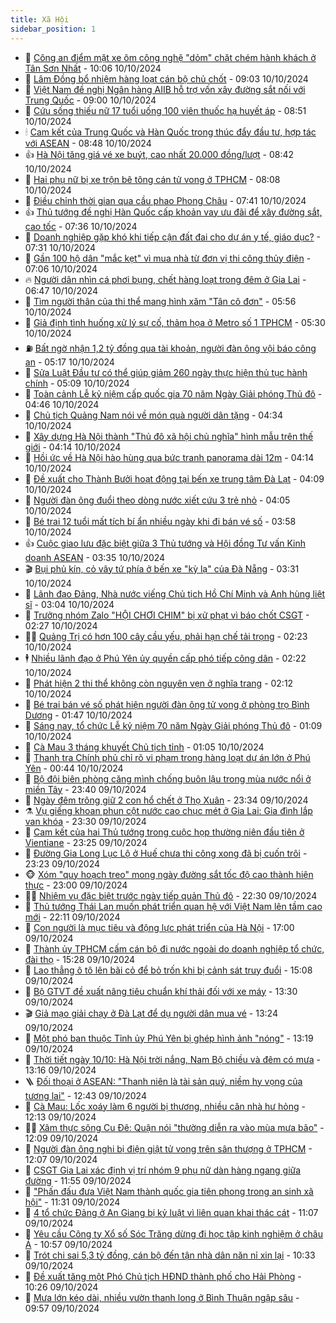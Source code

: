 ```yaml
---
title: Xã Hội
sidebar_position: 1
---
```


<!-- dantri-xa-hoi:START -->
- 🫣 [Công an điểm mặt xe ôm công nghệ &quot;dỏm&quot; chặt chém hành khách ở Tân Sơn Nhất](https://dantri.com.vn/xa-hoi/cong-an-diem-mat-xe-om-cong-nghe-dom-chat-chem-hanh-khach-o-tan-son-nhat-20241010163438990.htm) - 10:06 10/10/2024
- 💼 [Lâm Đồng bổ nhiệm hàng loạt cán bộ chủ chốt](https://dantri.com.vn/xa-hoi/lam-dong-bo-nhiem-hang-loat-can-bo-chu-chot-20241010153052884.htm) - 09:03 10/10/2024
- 🎊 [Việt Nam đề nghị Ngân hàng AIIB hỗ trợ vốn xây đường sắt nối với Trung Quốc](https://dantri.com.vn/xa-hoi/viet-nam-de-nghi-ngan-hang-aiib-ho-tro-von-xay-duong-sat-noi-voi-trung-quoc-20241010155221874.htm) - 09:00 10/10/2024
- 🙉 [Cứu sống thiếu nữ 17 tuổi uống 100 viên thuốc hạ huyết áp](https://dantri.com.vn/xa-hoi/cuu-song-thieu-nu-17-tuoi-uong-100-vien-thuoc-ha-huyet-ap-20241010153404792.htm) - 08:51 10/10/2024
- 🕯 [Cam kết của Trung Quốc và Hàn Quốc trong thúc đẩy đầu tư, hợp tác với ASEAN](https://dantri.com.vn/xa-hoi/cam-ket-cua-trung-quoc-va-han-quoc-trong-thuc-day-dau-tu-hop-tac-voi-asean-20241010110626857.htm) - 08:48 10/10/2024
- 👍 [Hà Nội tăng giá vé xe buýt, cao nhất 20.000 đồng/lượt](https://dantri.com.vn/xa-hoi/ha-noi-tang-gia-ve-xe-buyt-cao-nhat-20000-dongluot-20241010153610370.htm) - 08:42 10/10/2024
- 🤖 [Hai phụ nữ bị xe trộn bê tông cán tử vong ở TPHCM](https://dantri.com.vn/xa-hoi/hai-phu-nu-bi-xe-tron-be-tong-can-tu-vong-o-tphcm-20241010144805859.htm) - 08:08 10/10/2024
- 🙉 [Điều chỉnh thời gian qua cầu phao Phong Châu](https://dantri.com.vn/xa-hoi/dieu-chinh-thoi-gian-qua-cau-phao-phong-chau-20241010143148138.htm) - 07:41 10/10/2024
- 👍 [Thủ tướng đề nghị Hàn Quốc cấp khoản vay ưu đãi để xây đường sắt, cao tốc](https://dantri.com.vn/xa-hoi/thu-tuong-de-nghi-han-quoc-cap-khoan-vay-uu-dai-de-xay-duong-sat-cao-toc-20241010130156206.htm) - 07:36 10/10/2024
- 🗽 [Doanh nghiệp gặp khó khi tiếp cận đất đai cho dự án y tế, giáo dục?](https://dantri.com.vn/xa-hoi/doanh-nghiep-gap-kho-khi-tiep-can-dat-dai-cho-du-an-y-te-giao-duc-20241010141511515.htm) - 07:31 10/10/2024
- 🗽 [Gần 100 hộ dân &quot;mắc kẹt&quot; vì mua nhà từ đơn vị thi công thủy điện](https://dantri.com.vn/xa-hoi/gan-100-ho-dan-mac-ket-vi-mua-nha-tu-don-vi-thi-cong-thuy-dien-20241010123616036.htm) - 07:06 10/10/2024
- 🔥 [Người dân nhìn cá phơi bụng, chết hàng loạt trong đêm ở Gia Lai](https://dantri.com.vn/xa-hoi/nguoi-dan-nhin-ca-phoi-bung-chet-hang-loat-trong-dem-o-gia-lai-20241010124706548.htm) - 06:47 10/10/2024
- 🦒 [Tìm người thân của thi thể mang hình xăm &quot;Tân cô đơn&quot;](https://dantri.com.vn/xa-hoi/tim-nguoi-than-cua-thi-the-mang-hinh-xam-tan-co-don-20241010124000646.htm) - 05:56 10/10/2024
- 🧐 [Giả định tình huống xử lý sự cố, thảm họa ở Metro số 1 TPHCM](https://dantri.com.vn/xa-hoi/gia-dinh-tinh-huong-xu-ly-su-co-tham-hoa-o-metro-so-1-tphcm-20241003081251371.htm) - 05:30 10/10/2024
- ⛽️ [Bất ngờ nhận 1,2 tỷ đồng qua tài khoản, người đàn ông vội báo công an](https://dantri.com.vn/xa-hoi/bat-ngo-nhan-12-ty-dong-qua-tai-khoan-nguoi-dan-ong-voi-bao-cong-an-20241010115810554.htm) - 05:17 10/10/2024
- 🚀 [Sửa Luật Đầu tư có thể giúp giảm 260 ngày thực hiện thủ tục hành chính](https://dantri.com.vn/xa-hoi/sua-luat-dau-tu-co-the-giup-giam-260-ngay-thuc-hien-thu-tuc-hanh-chinh-20241010114444538.htm) - 05:09 10/10/2024
- 🦒 [Toàn cảnh Lễ kỷ niệm cấp quốc gia 70 năm Ngày Giải phóng Thủ đô](https://dantri.com.vn/xa-hoi/toan-canh-le-ky-niem-cap-quoc-gia-70-nam-ngay-giai-phong-thu-do-20241010112702724.htm) - 04:46 10/10/2024
- 🦅 [Chủ tịch Quảng Nam nói về món quà người dân tặng](https://dantri.com.vn/xa-hoi/chu-tich-quang-nam-noi-ve-mon-qua-nguoi-dan-tang-20241010110141234.htm) - 04:34 10/10/2024
- 🚀 [Xây dựng Hà Nội thành &quot;Thủ đô xã hội chủ nghĩa&quot; hình mẫu trên thế giới](https://dantri.com.vn/xa-hoi/xay-dung-ha-noi-thanh-thu-do-xa-hoi-chu-nghia-hinh-mau-tren-the-gioi-20241010091110268.htm) - 04:14 10/10/2024
- 🦅 [Hồi ức về Hà Nội hào hùng qua bức tranh panorama dài 12m](https://dantri.com.vn/xa-hoi/hoi-uc-ve-ha-noi-hao-hung-qua-buc-tranh-panorama-dai-12m-20241010110217200.htm) - 04:14 10/10/2024
- 🤠 [Đề xuất cho Thành Bưởi hoạt động tại bến xe trung tâm Đà Lạt](https://dantri.com.vn/xa-hoi/de-xuat-cho-thanh-buoi-hoat-dong-tai-ben-xe-trung-tam-da-lat-20241010104600235.htm) - 04:09 10/10/2024
- 💄 [Người đàn ông đuổi theo dòng nước xiết cứu 3 trẻ nhỏ](https://dantri.com.vn/xa-hoi/nguoi-dan-ong-duoi-theo-dong-nuoc-xiet-cuu-3-tre-nho-20241010104941256.htm) - 04:05 10/10/2024
- 🥷 [Bé trai 12 tuổi mất tích bí ẩn nhiều ngày khi đi bán vé số](https://dantri.com.vn/xa-hoi/be-trai-12-tuoi-mat-tich-bi-an-nhieu-ngay-khi-di-ban-ve-so-20241010104303235.htm) - 03:58 10/10/2024
- 👍 [Cuộc giao lưu đặc biệt giữa 3 Thủ tướng và Hội đồng Tư vấn Kinh doanh ASEAN](https://dantri.com.vn/xa-hoi/cuoc-giao-luu-dac-biet-giua-3-thu-tuong-va-hoi-dong-tu-van-kinh-doanh-asean-20241010100527711.htm) - 03:35 10/10/2024
- 🎬 [Bụi phủ kín, cỏ vây tứ phía ở bến xe &quot;kỳ lạ&quot; của Đà Nẵng](https://dantri.com.vn/xa-hoi/bui-phu-kin-co-vay-tu-phia-o-ben-xe-ky-la-cua-da-nang-20241009165653027.htm) - 03:31 10/10/2024
- 🦒 [Lãnh đạo Đảng, Nhà nước viếng Chủ tịch Hồ Chí Minh và Anh hùng liệt sĩ](https://dantri.com.vn/xa-hoi/lanh-dao-dang-nha-nuoc-vieng-chu-tich-ho-chi-minh-va-anh-hung-liet-si-20241010095133261.htm) - 03:04 10/10/2024
- 🌊 [Trưởng nhóm Zalo &quot;HỘI CHƠI CHIM&quot; bị xử phạt vì báo chốt CSGT](https://dantri.com.vn/xa-hoi/truong-nhom-zalo-hoi-choi-chim-bi-xu-phat-vi-bao-chot-csgt-20241010091614014.htm) - 02:27 10/10/2024
- 🧑‍💻 [Quảng Trị có hơn 100 cây cầu yếu, phải hạn chế tải trọng](https://dantri.com.vn/xa-hoi/quang-tri-co-hon-100-cay-cau-yeu-phai-han-che-tai-trong-20241010082713321.htm) - 02:23 10/10/2024
- 🕴 [Nhiều lãnh đạo ở Phú Yên ủy quyền cấp phó tiếp công dân](https://dantri.com.vn/xa-hoi/nhieu-lanh-dao-o-phu-yen-uy-quyen-cap-pho-tiep-cong-dan-20241010090420071.htm) - 02:22 10/10/2024
- 🤔 [Phát hiện 2 thi thể không còn nguyên vẹn ở nghĩa trang](https://dantri.com.vn/xa-hoi/phat-hien-2-thi-the-khong-con-nguyen-ven-o-nghia-trang-20241010082233449.htm) - 02:12 10/10/2024
- 💄 [Bé trai bán vé số phát hiện người đàn ông tử vong ở phòng trọ Bình Dương](https://dantri.com.vn/xa-hoi/be-trai-ban-ve-so-phat-hien-nguoi-dan-ong-tu-vong-o-phong-tro-binh-duong-20241010082319118.htm) - 01:47 10/10/2024
- 🧠 [Sáng nay, tổ chức Lễ kỷ niệm 70 năm Ngày Giải phóng Thủ đô](https://dantri.com.vn/xa-hoi/sang-nay-to-chuc-le-ky-niem-70-nam-ngay-giai-phong-thu-do-20241010075629678.htm) - 01:09 10/10/2024
- 🦣 [Cà Mau 3 tháng khuyết Chủ tịch tỉnh](https://dantri.com.vn/xa-hoi/ca-mau-3-thang-khuyet-chu-tich-tinh-20241009211626772.htm) - 01:05 10/10/2024
- 💫 [Thanh tra Chính phủ chỉ rõ vi phạm trong hàng loạt dự án lớn ở Phú Yên](https://dantri.com.vn/xa-hoi/thanh-tra-chinh-phu-chi-ro-vi-pham-trong-hang-loat-du-an-lon-o-phu-yen-20241010071133255.htm) - 00:44 10/10/2024
- 🚀 [Bộ đội biên phòng căng mình chống buôn lậu trong mùa nước nổi ở miền Tây](https://dantri.com.vn/xa-hoi/bo-doi-bien-phong-cang-minh-chong-buon-lau-trong-mua-nuoc-noi-o-mien-tay-20241009020101659.htm) - 23:40 09/10/2024
- 🤔 [Ngày đêm trông giữ 2 con hổ chết ở Thọ Xuân](https://dantri.com.vn/xa-hoi/ngay-dem-trong-giu-2-con-ho-chet-o-tho-xuan-20241009215543610.htm) - 23:34 09/10/2024
- ⚗️ [Vụ giếng khoan phun cột nước cao chục mét ở Gia Lai: Gia đình lắp van khóa](https://dantri.com.vn/xa-hoi/vu-gieng-khoan-phun-cot-nuoc-cao-chuc-met-o-gia-lai-gia-dinh-lap-van-khoa-20241009183257277.htm) - 23:30 09/10/2024
- 🫶 [Cam kết của hai Thủ tướng trong cuộc họp thường niên đầu tiên ở Vientiane](https://dantri.com.vn/xa-hoi/cam-ket-cua-hai-thu-tuong-trong-cuoc-hop-thuong-nien-dau-tien-o-vientiane-20241009232421734.htm) - 23:25 09/10/2024
- 🌮 [Đường Gia Long Lục Lộ ở Huế chưa thi công xong đã bị cuốn trôi](https://dantri.com.vn/xa-hoi/duong-gia-long-luc-lo-o-hue-chua-thi-cong-xong-da-bi-cuon-troi-20241009163354835.htm) - 23:23 09/10/2024
- 🐵 [Xóm &quot;quy hoạch treo&quot; mong ngày đường sắt tốc độ cao thành hiện thực](https://dantri.com.vn/xa-hoi/xom-quy-hoach-treo-mong-ngay-duong-sat-toc-do-cao-thanh-hien-thuc-20241009230100482.htm) - 23:00 09/10/2024
- 🧑‍🏫 [Nhiệm vụ đặc biệt trước ngày tiếp quản Thủ đô](https://dantri.com.vn/xa-hoi/nhiem-vu-dac-biet-truoc-ngay-tiep-quan-thu-do-20241009212253241.htm) - 22:30 09/10/2024
- 💫 [Thủ tướng Thái Lan muốn phát triển quan hệ với Việt Nam lên tầm cao mới](https://dantri.com.vn/xa-hoi/thu-tuong-thai-lan-muon-phat-trien-quan-he-voi-viet-nam-len-tam-cao-moi-20241009221253385.htm) - 22:11 09/10/2024
- 🦩 [Con người là mục tiêu và động lực phát triển của Hà Nội](https://dantri.com.vn/xa-hoi/con-nguoi-la-muc-tieu-va-dong-luc-phat-trien-cua-ha-noi-20241009125021664.htm) - 17:00 09/10/2024
- 🦄 [Thành ủy TPHCM cấm cán bộ đi nước ngoài do doanh nghiệp tổ chức, đài thọ](https://dantri.com.vn/xa-hoi/thanh-uy-tphcm-cam-can-bo-di-nuoc-ngoai-do-doanh-nghiep-to-chuc-dai-tho-20241009220055470.htm) - 15:28 09/10/2024
- 💂 [Lao thẳng ô tô lên bãi cỏ để bỏ trốn khi bị cảnh sát truy đuổi](https://dantri.com.vn/xa-hoi/lao-thang-o-to-len-bai-co-de-bo-tron-khi-bi-canh-sat-truy-duoi-20241009211814000.htm) - 15:08 09/10/2024
- 💄 [Bộ GTVT đề xuất nâng tiêu chuẩn khí thải đối với xe máy](https://dantri.com.vn/xa-hoi/bo-gtvt-de-xuat-nang-tieu-chuan-khi-thai-doi-voi-xe-may-20241009191700751.htm) - 13:30 09/10/2024
- 🎬 [Giả mạo giải chạy ở Đà Lạt để dụ người dân mua vé](https://dantri.com.vn/xa-hoi/gia-mao-giai-chay-o-da-lat-de-du-nguoi-dan-mua-ve-20241009171852420.htm) - 13:24 09/10/2024
- 👀 [Một phó ban thuộc Tỉnh ủy Phú Yên bị ghép hình ảnh &quot;nóng&quot;](https://dantri.com.vn/xa-hoi/mot-pho-ban-thuoc-tinh-uy-phu-yen-bi-ghep-hinh-anh-nong-20241009192111153.htm) - 13:19 09/10/2024
- 💃 [Thời tiết ngày 10/10: Hà Nội trời nắng, Nam Bộ chiều và đêm có mưa](https://dantri.com.vn/xa-hoi/thoi-tiet-ngay-1010-ha-noi-troi-nang-nam-bo-chieu-va-dem-co-mua-20241009190050593.htm) - 13:16 09/10/2024
- 🪜 [Đối thoại ở ASEAN: &quot;Thanh niên là tài sản quý, niềm hy vọng của tương lai&quot;](https://dantri.com.vn/xa-hoi/doi-thoai-o-asean-thanh-nien-la-tai-san-quy-niem-hy-vong-cua-tuong-lai-20241009193507423.htm) - 12:43 09/10/2024
- 📝 [Cà Mau: Lốc xoáy làm 6 người bị thương, nhiều căn nhà hư hỏng](https://dantri.com.vn/xa-hoi/ca-mau-loc-xoay-lam-6-nguoi-bi-thuong-nhieu-can-nha-hu-hong-20241009185030724.htm) - 12:13 09/10/2024
- 🧑‍💻 [Xâm thực sông Cu Đê: Quận nói &quot;thường diễn ra vào mùa mưa bão&quot;](https://dantri.com.vn/xa-hoi/xam-thuc-song-cu-de-quan-noi-thuong-dien-ra-vao-mua-mua-bao-20241009181812375.htm) - 12:09 09/10/2024
- 👺 [Người đàn ông nghi bị điện giật tử vong trên sân thượng ở TPHCM](https://dantri.com.vn/xa-hoi/nguoi-dan-ong-nghi-bi-dien-giat-tu-vong-tren-san-thuong-o-tphcm-20241009182520311.htm) - 12:07 09/10/2024
- 🌮 [CSGT Gia Lai xác định vị trí nhóm 9 phụ nữ dàn hàng ngang giữa đường](https://dantri.com.vn/xa-hoi/csgt-gia-lai-xac-dinh-vi-tri-nhom-9-phu-nu-dan-hang-ngang-giua-duong-20241009174145753.htm) - 11:55 09/10/2024
- 🤭 [&quot;Phấn đấu đưa Việt Nam thành quốc gia tiên phong trong an sinh xã hội&quot;](https://dantri.com.vn/an-sinh/phan-dau-dua-viet-nam-thanh-quoc-gia-tien-phong-trong-an-sinh-xa-hoi-20241009171222122.htm) - 11:31 09/10/2024
- 💪 [4 tổ chức Đảng ở An Giang bị kỷ luật vì liên quan khai thác cát](https://dantri.com.vn/xa-hoi/4-to-chuc-dang-o-an-giang-bi-ky-luat-vi-lien-quan-khai-thac-cat-20241009161622964.htm) - 11:07 09/10/2024
- 🧰 [Yêu cầu Công ty Xổ số Sóc Trăng dừng đi học tập kinh nghiệm ở châu Á](https://dantri.com.vn/xa-hoi/yeu-cau-cong-ty-xo-so-soc-trang-dung-di-hoc-tap-kinh-nghiem-o-chau-a-20241009165909692.htm) - 10:57 09/10/2024
- 🤡 [Trót chi sai 5,3 tỷ đồng, cán bộ đến tận nhà dân năn nỉ xin lại](https://dantri.com.vn/xa-hoi/trot-chi-sai-53-ty-dong-can-bo-den-tan-nha-dan-nan-ni-xin-lai-20241009165857277.htm) - 10:33 09/10/2024
- 🦆 [Đề xuất tăng một Phó Chủ tịch HĐND thành phố cho Hải Phòng](https://dantri.com.vn/xa-hoi/de-xuat-tang-mot-pho-chu-tich-hdnd-thanh-pho-cho-hai-phong-20241009171246256.htm) - 10:26 09/10/2024
- 🦍 [Mưa lớn kéo dài, nhiều vườn thanh long ở Bình Thuận ngập sâu](https://dantri.com.vn/xa-hoi/mua-lon-keo-dai-nhieu-vuon-thanh-long-o-binh-thuan-ngap-sau-20241009163610257.htm) - 09:57 09/10/2024<!-- dantri-xa-hoi:END -->
